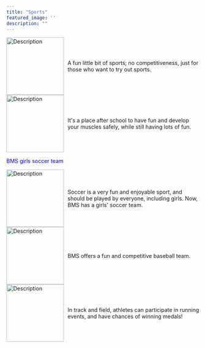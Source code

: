 ```yaml
---
title: "Sports"
featured_image: ''
description: ""
---
```

<div style="display: flex; align-items: center;">
  <img src="https://th.bing.com/th/id/OIP.QWzwH-HQ79LOT8XNRPU4iwHaD_?w=327&h=180&c=7&r=0&o=5&dpr=1.3&pid=1.7" alt="Description" style="width: 150px; margin-right: 10px;">
  <p>A fun little bit of sports; no competitiveness, just for those who want to try out sports.</p>
</div>

<div style="display: flex; align-items: center;">
  <img src="images/weight lift.png" alt="Description" style="width: 150px; margin-right: 10px;">
  <p>It's a place after school to have fun and develop your muscles safely, while still having lots of fun.</p>
</div>

<p style="color:blue;">BMS girls soccer team</p> 
</div>

<div style="display: flex; align-items: center;">
<img src="https://resources.finalsite.net/images/f_auto,q_auto,t_image_size_2/v1715352186/mcpsorg/nfxlhzjfrc2y2r4ketnv/girlssoccerforwebsite.jpg" alt="Description" style="width: 150px; margin-right: 10px;">
<p>Soccer is a very fun and enjoyable sport, and should be played by everyone, including girls. Now, BMS has a girls' soccer team.</p>
</div>

<div style="display: flex; align-items: center;">
<img src="https://resources.finalsite.net/images/f_auto,q_auto,t_image_size_4/v1743437065/mcpsorg/w7hu0u7jc5lzak9ztbnz/BaseballMarch2025.jpg" alt="Description" style="width: 150px; margin-right: 10px;">
<p> BMS offers a fun and competitive baseball team.</p>
</div>

<div style="display: flex; align-items: center;">
<img src="https://resources.finalsite.net/images/f_auto,q_auto,t_image_size_2/v1706305102/mcpsorg/zdkwe15fff3k3k0bhzav/Trackandfieldpicforwebsite.jpg" alt="Description" style="width: 150px; margin-right: 10px;">
<p>In track and field, athletes can participate in running events, and have chances of winning medals!</p>

<div style="display:flex>